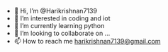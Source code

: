 - 👋 Hi, I’m @Harikrishnan7139
- 👀 I’m interested in coding and iot 
- 🌱 I’m currently learning python 
- 💞️ I’m looking to collaborate on ...
- 📫 How to reach me harikrishnan7139@gmail.com

<!---
Harikrishnan7139/Harikrishnan7139 is a ✨ special ✨ repository because its `README.md` (this file) appears on your GitHub profile.
You can click the Preview link to take a look at your changes.
--->
